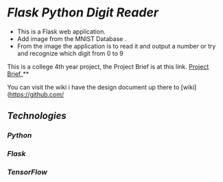# **_Flask Python Digit Reader_**
- This is a Flask web application.
- Add image from the MNIST Database .
- From the image the application is to read it and output a number or try and recognize which digit from 0 to 9

This is a college 4th year project,
the Project Brief is at this link.
[Project Brief](https://emerging-technologies.github.io/problems/project.html)_**

You can visit the wiki i have the design document up there to [wiki](https://github.com/



## **_Technologies_**
### **_Python_**

### **_Flask_**

### **_TensorFlow_**